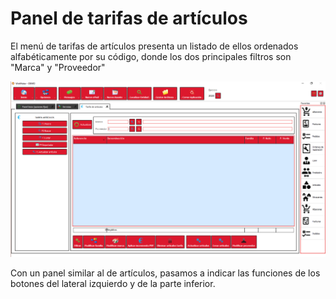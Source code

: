 # Panel de tarifas de artículos

El menú de tarifas de artículos presenta un listado de ellos ordenados alfabéticamente por su código, donde los dos principales filtros son "Marca" y "Proveedor"

![](../../../../.gitbook/assets/image%20%28386%29.png)

Con un panel similar al de artículos, pasamos a indicar las funciones de los botones del lateral izquierdo y de la parte inferior.

